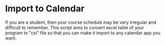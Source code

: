 # Import to Calendar
If you are a student, then your course schedule may be very irregular and difficult to remember. This script aims to convert excel table of your program to "csi" file so that you can make it import to any calendar app you want.

